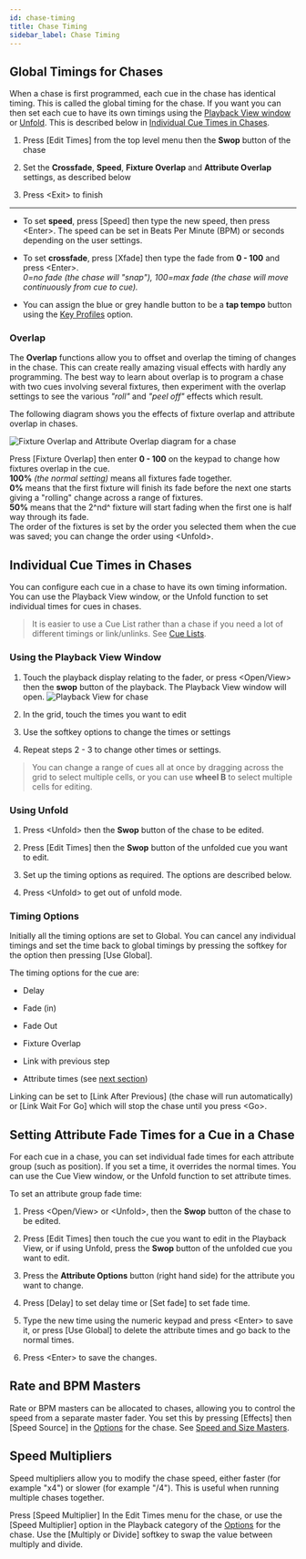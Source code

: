 ```yaml
---
id: chase-timing
title: Chase Timing
sidebar_label: Chase Timing
---
```


Global Timings for Chases
-------------------------

When a chase is first programmed, each cue in the chase has identical
timing. This is called the global timing for the chase. If you want you
can then set each cue to have its own timings using the [Playback View
window](editing-a-chase.md#opening-a-chase-for-editing) or 
[Unfold](editing-a-chase.md#editing-a-chase-using-unfold). This is 
described below in [Individual Cue Times in Chases](#individual-cue-times-in-chases).

1. Press \[Edit Times\] from the top level menu then the **Swop** button of
the chase

2. Set the **Crossfade**, **Speed**, **Fixture Overlap** and **Attribute Overlap**
settings, as described below

3. Press \<Exit\> to finish

---

-   To set **speed**, press \[Speed\] then type the new speed, then press
    \<Enter\>. The speed can be set in Beats Per Minute (BPM) or seconds
    depending on the user settings.

-   To set **crossfade**, press \[Xfade\] then type the fade from **0 - 100**
    and press \<Enter\>.\
    *0=no fade (the chase will "snap"), 100=max fade (the chase will move
    continuously from cue to cue).*

-   You can assign the blue or grey handle button to be a **tap tempo**
    button using the [Key Profiles](../system-settings/key-profiles.md) option.

### Overlap

The **Overlap** functions allow you to offset and overlap the timing of
changes in the chase. This can create really amazing visual effects with
hardly any programming. The best way to learn about overlap is to
program a chase with two cues involving several fixtures, then
experiment with the overlap settings to see the various *"roll"* and *"peel
off"* effects which result.

The following diagram shows you the effects of fixture
overlap and attribute overlap in chases.

![Fixture Overlap and Attribute Overlap diagram for a chase](/docs/images/Fixture-Overlap-and-Attribute-Overlap-diagram-for-a-chase.png)

Press \[Fixture Overlap\] then enter **0 - 100** on the keypad to change
how fixtures overlap in the cue.\
**100%** *(the normal setting)* means all fixtures fade together.\
**0%** means that the first fixture will finish
its fade before the next one starts giving a "rolling" change across
a range of fixtures.\
**50%** means that the 2^nd^ fixture will start
fading when the first one is half way through its fade.\
The order of the fixtures is set by the order you selected them when the cue was
saved; you can change the order using \<Unfold\>.

Individual Cue Times in Chases
------------------------------

You can configure each cue in a chase to have its own timing
information. You can use the Playback View window, or the Unfold
function to set individual times for cues in chases.

> It is easier to use a Cue List rather than a chase if you need a 
lot of different timings or link/unlinks. See [Cue Lists](../cue-lists.md).

### Using the Playback View Window

1. Touch the playback display relating to the fader, or press
\<Open/View\> then the **swop** button of the playback. The Playback View
window will open.
![Playback View for chase](/docs/images/Playback-View-for-chase.png)

2. In the grid, touch the times you want to edit

3. Use the softkey options to change the times or settings

4. Repeat steps 2 - 3 to change other times or settings.

> You can change a range of cues all at once by dragging across the
    grid to select multiple cells, or you can use **wheel B** to select
    multiple cells for editing.

### Using Unfold

1. Press \<Unfold\> then the **Swop** button of the chase to be edited.

2. Press \[Edit Times\] then the **Swop** button of the unfolded cue you
want to edit.

3. Set up the timing options as required. The options are described
below.

4. Press \<Unfold\> to get out of unfold mode.

### Timing Options

Initially all the timing options are set to Global. You can cancel any
individual timings and set the time back to global timings by pressing
the softkey for the option then pressing \[Use Global\].

The timing options for the cue are:

-   Delay

-   Fade (in)

-   Fade Out

-   Fixture Overlap

-   Link with previous step

-   Attribute times (see [next section](#setting-attribute-fade-times-for-a-cue-in-a-chase))

Linking can be set to \[Link After Previous\] (the chase will run
automatically) or \[Link Wait For Go\] which will stop the chase until
you press \<Go\>.

## Setting Attribute Fade Times for a Cue in a Chase

For each cue in a chase, you can set individual fade times for each
attribute group (such as position). If you set a time, it overrides the
normal times. You can use the Cue View window, or the Unfold function to
set attribute times.

To set an attribute group fade time:

1. Press \<Open/View\> or \<Unfold\>, then the **Swop** button of the chase
to be edited.

2. Press \[Edit Times\] then touch the cue you want to edit in the
Playback View, or if using Unfold, press the **Swop** button of the unfolded
cue you want to edit.

3. Press the **Attribute Options** button (right hand side) for the
attribute you want to change.

4. Press \[Delay\] to set delay time or \[Set fade\] to set fade time.

5. Type the new time using the numeric keypad and press \<Enter\> to
save it, or press \[Use Global\] to delete the attribute times and go
back to the normal times.

6. Press \<Enter\> to save the changes.

## Rate and BPM Masters

Rate or BPM masters can be allocated to chases, allowing you to control
the speed from a separate master fader. You set this by pressing
\[Effects\] then \[Speed Source\] in the [Options](../cues/playback-options.md) for the chase.
See [Speed and Size Masters](../running-the-show/playback-controls.md#speed-and-size-masters).

## Speed Multipliers

Speed multipliers allow you to modify the chase speed, either faster
(for example "x4") or slower (for example "/4"). This is useful when
running multiple chases together.

Press \[Speed Multiplier\] In the Edit Times menu for the chase, or use
the \[Speed Multiplier\] option in the Playback category of the 
[Options](../cues/playback-options.md) for the chase. Use the \[Multiply or Divide\] softkey to swap
the value between multiply and divide.